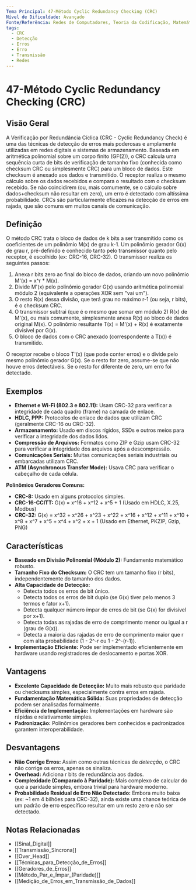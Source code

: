 ```yaml
---
Tema Principal: 47-Método Cyclic Redundancy Checking (CRC)
Nível de Dificuldade: Avançado
Fonte/Referência: Redes de Computadores, Teoria da Codificação, Matemática Discreta
tags:
  - CRC
  - Detecção
  - Erros
  - Erro
  - Transmissão
  - Redes
---
```


# 47-Método Cyclic Redundancy Checking (CRC)

## Visão Geral

A Verificação por Redundância Cíclica (CRC - Cyclic Redundancy Check) é uma das técnicas de detecção de erros mais poderosas e amplamente utilizadas em redes digitais e sistemas de armazenamento. Baseada em aritmética polinomial sobre um corpo finito (GF(2)), o CRC calcula uma sequência curta de bits de verificação de tamanho fixo (conhecida como checksum CRC ou simplesmente CRC) para um bloco de dados. Este checksum é anexado aos dados e transmitido. O receptor realiza o mesmo cálculo sobre os dados recebidos e compara o resultado com o checksum recebido. Se não coincidirem (ou, mais comumente, se o cálculo sobre dados+checksum não resultar em zero), um erro é detectado com altíssima probabilidade. CRCs são particularmente eficazes na detecção de erros em rajada, que são comuns em muitos canais de comunicação.

## Definição

O método CRC trata o bloco de dados de k bits a ser transmitido como os coeficientes de um polinômio M(x) de grau k-1. Um polinômio gerador G(x) de grau r, pré-definido e conhecido tanto pelo transmissor quanto pelo receptor, é escolhido (ex: CRC-16, CRC-32). O transmissor realiza os seguintes passos:
1.  Anexa r bits zero ao final do bloco de dados, criando um novo polinômio M'(x) = x^r * M(x).
2.  Divide M'(x) pelo polinômio gerador G(x) usando aritmética polinomial módulo 2 (equivalente a operações XOR sem "vai um").
3.  O resto R(x) dessa divisão, que terá grau no máximo r-1 (ou seja, r bits), é o checksum CRC.
4.  O transmissor subtrai (que é o mesmo que somar em módulo 2) R(x) de M'(x), ou mais comumente, simplesmente anexa R(x) ao bloco de dados original M(x). O polinômio resultante T(x) = M'(x) + R(x) é exatamente divisível por G(x).
5.  O bloco de dados com o CRC anexado (correspondente a T(x)) é transmitido.

O receptor recebe o bloco T'(x) (que pode conter erros) e o divide pelo mesmo polinômio gerador G(x). Se o resto for zero, assume-se que não houve erros detectáveis. Se o resto for diferente de zero, um erro foi detectado.

## Exemplos

*   **Ethernet e Wi-Fi (802.3 e 802.11):** Usam CRC-32 para verificar a integridade de cada quadro (frame) na camada de enlace.
*   **HDLC, PPP:** Protocolos de enlace de dados que utilizam CRC (geralmente CRC-16 ou CRC-32).
*   **Armazenamento:** Usado em discos rígidos, SSDs e outros meios para verificar a integridade dos dados lidos.
*   **Compressão de Arquivos:** Formatos como ZIP e Gzip usam CRC-32 para verificar a integridade dos arquivos após a descompressão.
*   **Comunicações Seriais:** Muitas comunicações seriais industriais ou embarcadas utilizam CRC.
*   **ATM (Asynchronous Transfer Mode):** Usava CRC para verificar o cabeçalho de cada célula.

**Polinômios Geradores Comuns:**
*   **CRC-8:** Usado em alguns protocolos simples.
*   **CRC-16-CCITT:** G(x) = x^16 + x^12 + x^5 + 1 (Usado em HDLC, X.25, Modbus)
*   **CRC-32:** G(x) = x^32 + x^26 + x^23 + x^22 + x^16 + x^12 + x^11 + x^10 + x^8 + x^7 + x^5 + x^4 + x^2 + x + 1 (Usado em Ethernet, PKZIP, Gzip, PNG)

## Características

*   **Baseado em Divisão Polinomial (Módulo 2):** Fundamento matemático robusto.
*   **Tamanho Fixo do Checksum:** O CRC tem um tamanho fixo (r bits), independentemente do tamanho dos dados.
*   **Alta Capacidade de Detecção:**
    *   Detecta todos os erros de bit único.
    *   Detecta todos os erros de bit duplo (se G(x) tiver pelo menos 3 termos e fator x+1).
    *   Detecta qualquer número ímpar de erros de bit (se G(x) for divisível por x+1).
    *   Detecta todas as rajadas de erro de comprimento menor ou igual a r (grau de G(x)).
    *   Detecta a maioria das rajadas de erro de comprimento maior que r com alta probabilidade (1 - 2^-r ou 1 - 2^-(r-1)).
*   **Implementação Eficiente:** Pode ser implementado eficientemente em hardware usando registradores de deslocamento e portas XOR.

## Vantagens

*   **Excelente Capacidade de Detecção:** Muito mais robusto que paridade ou checksums simples, especialmente contra erros em rajada.
*   **Fundamentação Matemática Sólida:** Suas propriedades de detecção podem ser analisadas formalmente.
*   **Eficiência de Implementação:** Implementações em hardware são rápidas e relativamente simples.
*   **Padronização:** Polinômios geradores bem conhecidos e padronizados garantem interoperabilidade.

## Desvantagens

*   **Não Corrige Erros:** Assim como outras técnicas de *detecção*, o CRC não corrige os erros, apenas os sinaliza.
*   **Overhead:** Adiciona r bits de redundância aos dados.
*   **Complexidade (Comparado à Paridade):** Mais complexo de calcular do que a paridade simples, embora trivial para hardware moderno.
*   **Probabilidade Residual de Erro Não Detectado:** Embora muito baixa (ex: ~1 em 4 bilhões para CRC-32), ainda existe uma chance teórica de um padrão de erro específico resultar em um resto zero e não ser detectado.

## Notas Relacionadas

*   [[Sinal_Digital]]
*   [[Transmissão_Síncrona]]
*   [[Over_Head]]
*   [[Técnicas_para_Detecção_de_Erros]]
*   [[Geradores_de_Erros]]
*   [[Método_Par_e_Ímpar_(Paridade)]]
*   [[Medição_de_Erros_em_Transmissão_de_Dados]]

